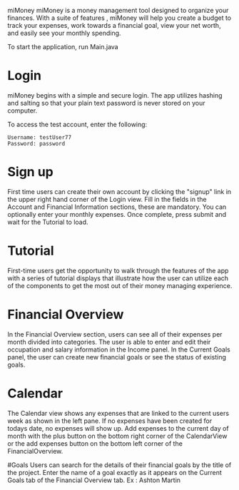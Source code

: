 miMoney
miMoney is a money management tool designed to organize your finances. With a suite of features , miMoney will help you create a budget to track your expenses, work towards a financial goal, view your net worth, and easily see your monthly spending.

To start the application, run Main.java

# Login
miMoney begins with a simple and secure login. The app utilizes hashing and salting so that your plain text password is never stored on your computer.

To access the test account, enter the following:

	Username: testUser77
	Password: password

# Sign up
First time users can create their own account by clicking the "signup" link in the upper
right hand corner of the Login view. Fill in the fields in the Account and Financial Information sections, these are mandatory. You can optionally enter your monthly expenses. Once complete, press submit and wait for the Tutorial to load.

# Tutorial
First-time users get the opportunity to walk through the features of the app with a series of tutorial displays that illustrate how the user can utilize each of the components to get the most out of their money managing experience.

# Financial Overview
In the Financial Overview section, users can see all of their expenses per month divided into categories. The user is able to enter  and edit their occupation and salary information in the Income panel. In the Current Goals panel, the user can create new financial goals or see the status of existing goals.

# Calendar
The Calendar view shows any expenses that are linked to the current users week as shown in the left pane. If no expenses have been created for todays date, no expenses will show up. Add expenses to the current day of month with the plus button on the bottom right corner of the CalendarView or the add expenses button on the bottom left corner of the FinancialOverview.

#Goals
Users can search for the details of their financial goals by the title of the project.
Enter the name of a goal exactly as it appears on the Current Goals tab of the Financial Overview tab. Ex : Ashton Martin
